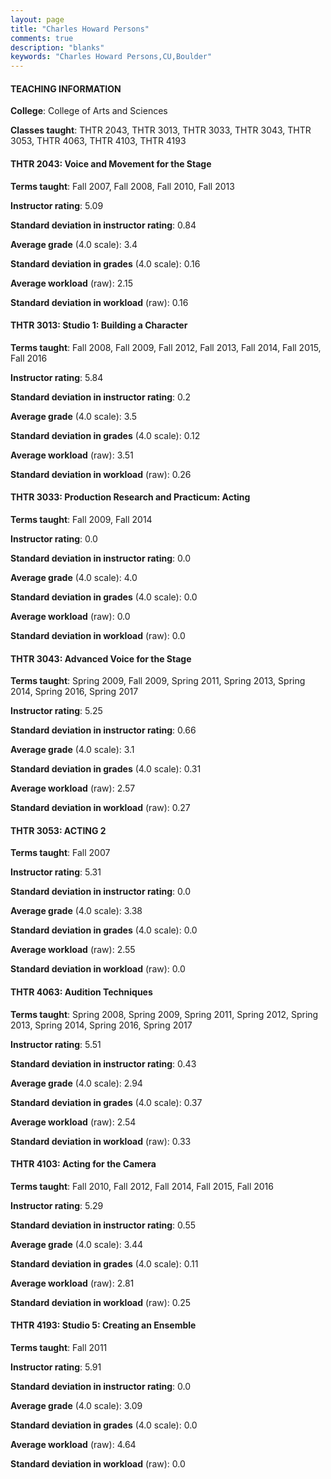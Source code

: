 ```yaml
---
layout: page
title: "Charles Howard Persons" 
comments: true
description: "blanks"
keywords: "Charles Howard Persons,CU,Boulder"
---
```

<head>
<script src="https://ajax.googleapis.com/ajax/libs/jquery/2.1.3/jquery.min.js"></script>
<script src="https://dl.dropboxusercontent.com/s/pc42nxpaw1ea4o9/highcharts.js?dl=0"></script>
<!-- <script src="../assets/js/highcharts.js"></script> -->
<style type="text/css">@font-face {
	font-family: "Bebas Neue";
	src: url(https://www.filehosting.org/file/details/544349/BebasNeue Regular.otf) format("opentype");
	}
	h1.Bebas { 
		font-family: "Bebas Neue", Verdana, Tahoma;
	}
</style>
</head>
	   
#### TEACHING INFORMATION

**College**: College of Arts and Sciences

**Classes taught**: THTR 2043, THTR 3013, THTR 3033, THTR 3043, THTR 3053, THTR 4063, THTR 4103, THTR 4193

#### THTR 2043: Voice and Movement for the Stage

**Terms taught**: Fall 2007, Fall 2008, Fall 2010, Fall 2013

**Instructor rating**: 5.09

**Standard deviation in instructor rating**: 0.84

**Average grade** (4.0 scale): 3.4

**Standard deviation in grades** (4.0 scale): 0.16

**Average workload** (raw): 2.15

**Standard deviation in workload** (raw): 0.16

#### THTR 3013: Studio 1: Building a Character

**Terms taught**: Fall 2008, Fall 2009, Fall 2012, Fall 2013, Fall 2014, Fall 2015, Fall 2016

**Instructor rating**: 5.84

**Standard deviation in instructor rating**: 0.2

**Average grade** (4.0 scale): 3.5

**Standard deviation in grades** (4.0 scale): 0.12

**Average workload** (raw): 3.51

**Standard deviation in workload** (raw): 0.26

#### THTR 3033: Production Research and Practicum: Acting

**Terms taught**: Fall 2009, Fall 2014

**Instructor rating**: 0.0

**Standard deviation in instructor rating**: 0.0

**Average grade** (4.0 scale): 4.0

**Standard deviation in grades** (4.0 scale): 0.0

**Average workload** (raw): 0.0

**Standard deviation in workload** (raw): 0.0

#### THTR 3043: Advanced Voice for the Stage

**Terms taught**: Spring 2009, Fall 2009, Spring 2011, Spring 2013, Spring 2014, Spring 2016, Spring 2017

**Instructor rating**: 5.25

**Standard deviation in instructor rating**: 0.66

**Average grade** (4.0 scale): 3.1

**Standard deviation in grades** (4.0 scale): 0.31

**Average workload** (raw): 2.57

**Standard deviation in workload** (raw): 0.27

#### THTR 3053: ACTING 2

**Terms taught**: Fall 2007

**Instructor rating**: 5.31

**Standard deviation in instructor rating**: 0.0

**Average grade** (4.0 scale): 3.38

**Standard deviation in grades** (4.0 scale): 0.0

**Average workload** (raw): 2.55

**Standard deviation in workload** (raw): 0.0

#### THTR 4063: Audition Techniques

**Terms taught**: Spring 2008, Spring 2009, Spring 2011, Spring 2012, Spring 2013, Spring 2014, Spring 2016, Spring 2017

**Instructor rating**: 5.51

**Standard deviation in instructor rating**: 0.43

**Average grade** (4.0 scale): 2.94

**Standard deviation in grades** (4.0 scale): 0.37

**Average workload** (raw): 2.54

**Standard deviation in workload** (raw): 0.33

#### THTR 4103: Acting for the Camera

**Terms taught**: Fall 2010, Fall 2012, Fall 2014, Fall 2015, Fall 2016

**Instructor rating**: 5.29

**Standard deviation in instructor rating**: 0.55

**Average grade** (4.0 scale): 3.44

**Standard deviation in grades** (4.0 scale): 0.11

**Average workload** (raw): 2.81

**Standard deviation in workload** (raw): 0.25

#### THTR 4193: Studio 5: Creating an Ensemble

**Terms taught**: Fall 2011

**Instructor rating**: 5.91

**Standard deviation in instructor rating**: 0.0

**Average grade** (4.0 scale): 3.09

**Standard deviation in grades** (4.0 scale): 0.0

**Average workload** (raw): 4.64

**Standard deviation in workload** (raw): 0.0

